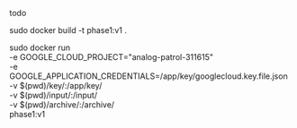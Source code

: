 todo

sudo docker build -t phase1:v1 .

sudo docker run \
  -e GOOGLE_CLOUD_PROJECT="analog-patrol-311615" \
  -e GOOGLE_APPLICATION_CREDENTIALS=/app/key/googlecloud.key.file.json \
  -v $(pwd)/key/:/app/key/ \
  -v $(pwd)/input/:/input/ \
  -v $(pwd)/archive/:/archive/ \
  phase1:v1
  
